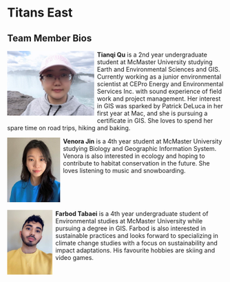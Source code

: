 # Titans East

## Team Member Bios

<img src="../images/tianqi.jpg" style="max-height:150px; margin:0 .5em .25em 0; float: left;" /> **Tianqi Qu** is a 2nd year undergraduate student at McMaster University studying Earth and Environmental Sciences and GIS. Currently working as a junior environmental scientist at CEPro Energy and Environmental Services Inc. with sound experience of field work and project management. Her interest in GIS was sparked by Patrick DeLuca in her first year at Mac, and she is pursuing a certificate in GIS. She loves to spend her spare time on road trips, hiking and baking.<br style="clear:both;" />

<img src="../images/venora.jpg" style="max-height:150px; margin:0 .5em .25em 0; float: left;" /> **Venora Jin** is a 4th year student at McMaster University studying Biology and Geographic Information System. Venora is also interested in ecology and hoping to contribute to habitat conservation in the future. She loves listening to music and snowboarding.<br style="clear:both;" />

<img src="../images/farbod.jpg" style="max-height:150px; margin:0 .5em .25em 0; float: left;" /> **Farbod Tabaei** is a 4th year undergraduate student of Environmental studies at McMaster University while pursuing a degree in GIS. Farbod is also interested in sustainable practices and looks forward to specializing in climate change studies with a focus on sustainability and impact adaptations. His favourite hobbies are skiing and video games.<br style="clear:both;" />